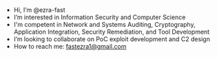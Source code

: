 - Hi, I’m @ezra-fast
- I’m interested in Information Security and Computer Science
- I'm competent in Network and Systems Auditing, Cryptography, Application Integration, Security Remediation, and Tool Development
- I’m looking to collaborate on PoC exploit development and C2 design
- How to reach me: fastezra1@gmail.com

<!---
ezra-fast/ezra-fast is a ✨ special ✨ repository because its `README.md` (this file) appears on your GitHub profile.
You can click the Preview link to take a look at your changes.
--->
